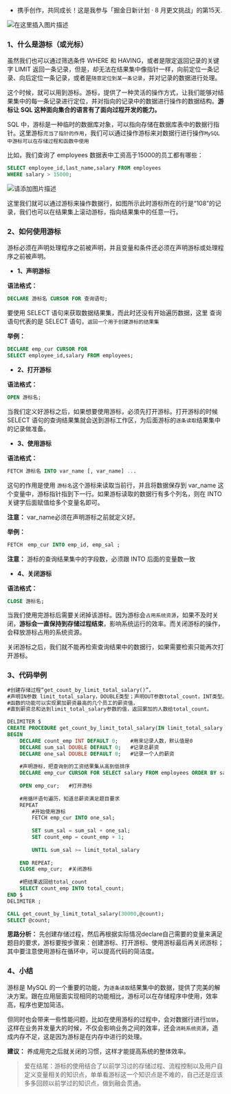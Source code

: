 -   携手创作，共同成长！这是我参与「掘金日新计划 · 8 月更文挑战」的第15天.


</font>



![在这里插入图片描述](https://img-blog.csdnimg.cn/3a9c26893ecc4e3598ab83bf4de41439.png?x-oss-process=image/watermark,type_d3F5LXplbmhlaQ,shadow_50,text_Q1NETiBA5oiR5piv5LiA5qO15Y235b-D6I-c,size_20,color_FFFFFF,t_70,g_se,x_16#pic_center)


### 1、什么是游标（或光标）

虽然我们也可以通过筛选条件 WHERE 和 HAVING，或者是限定返回记录的关键字 LIMIT 返回一条记录，但是，却无法在结果集中像指针一样，向前定位一条记录、向后定位一条记录，或者是`随意定位到某一条记录`，并对记录的数据进行处理。

这个时候，就可以用到游标。游标，提供了一种灵活的操作方式，让我们能够对结果集中的每一条记录进行定位，并对指向的记录中的数据进行操作的数据结构。**游标让 SQL 这种面向集合的语言有了面向过程开发的能力。**

SQL 中，游标是一种临时的数据库对象，可以指向存储在数据库表中的数据行指针。这里游标`充当了指针的作用`，我们可以通过操作游标来对数据行进行操作`MySQL中游标可以在存储过程和函数中使用`

比如，我们查询了 employees 数据表中工资高于15000的员工都有哪些：

```sql
SELECT employee_id,last_name,salary FROM employees
WHERE salary > 15000;
```
![请添加图片描述](https://img-blog.csdnimg.cn/36a2034a0d3c4823b14b32c81fadff18.png?x-oss-process=image/watermark,type_d3F5LXplbmhlaQ,shadow_50,text_Q1NETiBA5oiR5piv5LiA5qO15Y235b-D6I-c,size_10,color_FFFFFF,t_70,g_se,x_16)

这里我们就可以通过游标来操作数据行，如图所示此时游标所在的行是“108”的记录，我们也可以在结果集上滚动游标，指向结果集中的任意一行。

### 2、如何使用游标
游标必须在声明处理程序之前被声明，并且变量和条件还必须在声明游标或处理程序之前被声明。

 - **1、声明游标**
 
**语法格式：**
```sql
DECLARE 游标名 CURSOR FOR 查询语句; 
```
要使用 SELECT 语句来获取数据结果集，而此时还没有开始遍历数据，这里 查询语句代表的是 SELECT 语句，`返回一个用于创建游标的结果集`

**举例：**

```sql
DECLARE emp_cur CURSOR FOR 
SELECT employee_id,salary FROM employees;
```

 - **2、打开游标**

**语法格式：**

```sql
OPEN 游标名;
```

当我们定义好游标之后，如果想要使用游标，必须先打开游标。打开游标的时候 SELECT 语句的查询结果集就会送到游标工作区，为后面游标的`逐条读取`结果集中的记录做准备。

 - **3、使用游标**

**语法格式：**

```sql
FETCH 游标名 INTO var_name [, var_name] ...
```

这句的作用是使用 `游标名`这个游标来读取当前行，并且将数据保存到 var_name 这个变量中，游标指针指到下一行。如果游标读取的数据行有多个列名，则在 INTO 关键字后面赋值给多个变量名即可。

**注意：** var_name必须在声明游标之前就定义好。

**举例：**
```sql
FETCH　emp_cur INTO emp_id, emp_sal ;
```

**注意：** 游标的查询结果集中的字段数，必须跟 INTO 后面的变量数一致

 - **4、关闭游标**

**语法格式：**
```sql
CLOSE 游标名;
```

当我们使用完游标后需要关闭掉该游标。因为游标会`占用系统资源`，如果不及时关闭，**游标会一直保持到存储过程结束**，影响系统运行的效率。而关闭游标的操作，会释放游标占用的系统资源。

关闭游标之后，我们就不能再检索查询结果中的数据行，如果需要检索只能再次打开游标。

### 3、代码举例
```sql
#创建存储过程“get_count_by_limit_total_salary()”，
#声明IN参数 limit_total_salary，DOUBLE类型；声明OUT参数total_count，INT类型。
#函数的功能可以实现累加薪资最高的几个员工的薪资值，
#直到薪资总和达到limit_total_salary参数的值，返回累加的人数给total_count。

DELIMITER $
CREATE PROCEDURE get_count_by_limit_total_salary(IN limit_total_salary DOUBLE,OUT total_count INT)
BEGIN
	DECLARE count_emp INT DEFAULT 0;	#用来记录人数，默认值是0
	DECLARE sum_sal DOUBLE DEFAULT 0;	#记录总薪资
	DECLARE one_sal DOUBLE DEFAULT 0;	#记录一个人的薪资
	
	#声明游标，把查询到的工资结果集从高到低排序
	DECLARE emp_cur CURSOR FOR SELECT salary FROM employees ORDER BY salary DESC;
	
	OPEN emp_cur;	#打开游标
	
	#用循环语句遍历，知道总薪资满足题目要求
	REPEAT
		#开始使用游标
		FETCH emp_cur INTO one_sal;
		
		SET sum_sal = sum_sal + one_sal;
		SET count_emp = count_emp + 1;
		
		UNTIL sum_sal >= limit_total_salary
		
	END REPEAT;
	CLOSE emp_cur;	#关闭游标
	
	#把结果返回给total_count
	SELECT count_emp INTO total_count;
END $
DELIMITER ;

CALL get_count_by_limit_total_salary(30000,@count);
SELECT @count;
```
**思路分析：** 先创建存储过程，然后再根据实际情况declare自己需要的变量来满足题目的要求，游标要按步骤来：创建游标、打开游标、使用游标最后再关闭游标；其中要注意使用游标在循环中，可以提高代码的简洁度。
### 4、小结
游标是 MySQL 的一个重要的功能，为`逐条读取`结果集中的数据，提供了完美的解决方案。跟在应用层面实现相同的功能相比，游标可以在存储程序中使用，效率高，程序也更加简洁。

但同时也会带来一些性能问题，比如在使用游标的过程中，会对数据行进行`加锁`，这样在业务并发量大的时候，不仅会影响业务之间的效率，还会`消耗系统资源`，造成内存不足，这是因为游标是在内存中进行的处理。

**建议：** 养成用完之后就关闭的习惯，这样才能提高系统的整体效率。

> 爱在结尾：游标的使用结合了以前学习过的存储过程、流程控制以及用户自定义变量相关的知识点，单单看游标这一个知识点是不难的，自己还是应该多多回顾以前学过的知识点，做到融会贯通。
